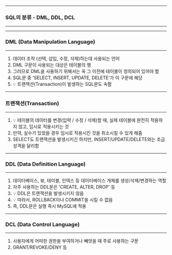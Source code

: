 -----
### SQL의 분류 - DML, DDL, DCL
-----
-----
### DML (Data Manipulation Language)
-----
1. 데이터 조작 (선택, 삽입, 수정, 삭제)하는데 사용되는 언어
2. DML 구문이 사용되는 대상은 테이블의 행
3. 그러므로 DML을 사용하기 위해서는 꼭 그 이전에 테이블이 정의되어 있어야 함
4. SQL문 중 'SELECT, INSERT, UPDATE, DELETE'가 이 구문에 해당
5. 💡 트랜잭션(Transaction)이 발생하는 SQL문도 속함

-----
### 트랜잭션(Transaction)
-----
1. 💡 테이블의 데이터를 변경(입력 / 수정 / 삭제)할 때, 실제 테이블에 완전히 적용하지 않고, 임시로 적용시키는 것
2. 만약, 실수가 있었을 경우 임시로 적용시킨 것을 취소시킬 수 있게 해줌
3. SELECT도 트랜잭션을 발생시키긴 하지만, INSERT/UPDATE/DELETE와는 조금 성격을 달리함

-----
### DDL (Data Definition Language)
-----
1. 데이터베이스, 뷰, 테이블, 인덱스 등 데이터베이스 개체를 생성/삭제/변경하는 역할
2. 자주 사용하는 DDL문은 'CREATE, ALTER, DROP' 등
3. 💡 DDL은 트랜잭션을 발생시키지 않음
4. 💡 따라서, ROLLBACK이나 COMMIT을 시킬 수 없음
5. 즉, DDL문은 실행 즉시 MySQL에 적용

-----
### DCL (Data Control Language)
-----
1. 사용자에게 어떠한 권한을 부여하거나 빼앗을 때 주로 사용하는 구문
2. GRANT/REVOKE/DENY 등
